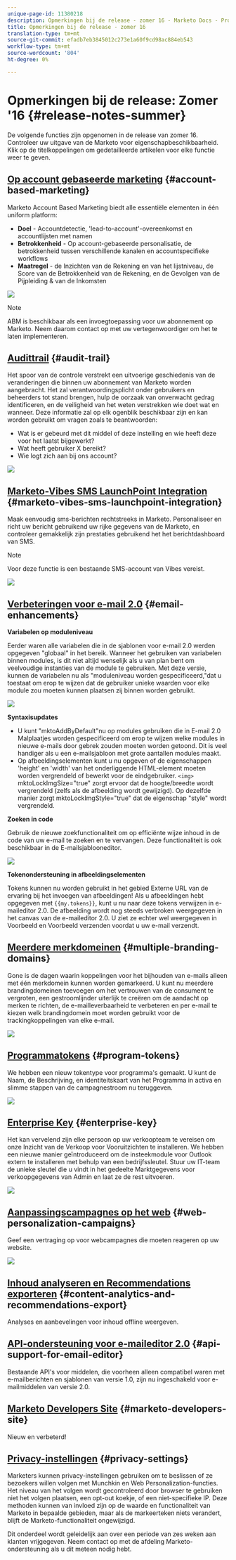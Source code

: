 ```yaml
---
unique-page-id: 11380218
description: Opmerkingen bij de release - zomer 16 - Marketo Docs - Productdocumentatie
title: Opmerkingen bij de release - zomer 16
translation-type: tm+mt
source-git-commit: efadb7eb3845012c273e1a60f9cd98ac884eb543
workflow-type: tm+mt
source-wordcount: '804'
ht-degree: 0%

---
```



# Opmerkingen bij de release: Zomer &#39;16 {#release-notes-summer}

De volgende functies zijn opgenomen in de release van zomer 16. Controleer uw uitgave van de Marketo voor eigenschapbeschikbaarheid. Klik op de titelkoppelingen om gedetailleerde artikelen voor elke functie weer te geven.

## [Op account gebaseerde marketing](http://docs.marketo.com/display/docs/account+based+marketing) {#account-based-marketing}

Marketo Account Based Marketing biedt alle essentiële elementen in één uniform platform:

* **Doel**  - Accountdetectie, &#39;lead-to-account&#39;-overeenkomst en accountlijsten met namen
* **Betrokkenheid**  - Op account-gebaseerde personalisatie, de betrokkenheid tussen verschillende kanalen en accountspecifieke workflows
* **Maatregel**  - de Inzichten van de Rekening en van het lijstniveau, de Score van de Betrokkenheid van de Rekening, en de Gevolgen van de Pijpleiding &amp; van de Inkomsten

![](assets/abm-5-acme.png)

>[!NOTE]
>
>ABM is beschikbaar als een invoegtoepassing voor uw abonnement op Marketo. Neem daarom contact op met uw vertegenwoordiger om het te laten implementeren.

## [Audittrail](http://docs.marketo.com/display/docs/audit+trail) {#audit-trail}

Het spoor van de controle verstrekt een uitvoerige geschiedenis van de veranderingen die binnen uw abonnement van Marketo worden aangebracht. Het zal verantwoordingsplicht onder gebruikers en beheerders tot stand brengen, hulp de oorzaak van onverwacht gedrag identificeren, en de veiligheid van het weten verstrekken wie doet wat en wanneer. Deze informatie zal op elk ogenblik beschikbaar zijn en kan worden gebruikt om vragen zoals te beantwoorden:

* Wat is er gebeurd met dit middel of deze instelling en wie heeft deze voor het laatst bijgewerkt?
* Wat heeft gebruiker X bereikt?
* Wie logt zich aan bij ons account?

![](assets/audit-trail.png)

## [Marketo-Vibes SMS LaunchPoint Integration](http://docs.marketo.com/display/docs/vibes+sms+messages) {#marketo-vibes-sms-launchpoint-integration}

Maak eenvoudig sms-berichten rechtstreeks in Marketo. Personaliseer en richt uw bericht gebruikend uw rijke gegevens van de Marketo, en controleer gemakkelijk zijn prestaties gebruikend het het berichtdashboard van SMS.

>[!NOTE]
>
>Voor deze functie is een bestaande SMS-account van Vibes vereist.

![](assets/vibes-sms2.png)

## [Verbeteringen voor e-mail 2.0](/help/marketo/product-docs/email-marketing/general/email-editor-2/email-editor-v2-0-overview.md) {#email-enhancements}

**Variabelen op moduleniveau**

Eerder waren alle variabelen die in de sjablonen voor e-mail 2.0 werden opgegeven &quot;globaal&quot; in het bereik. Wanneer het gebruiken van variabelen binnen modules, is dit niet altijd wenselijk als u van plan bent om veelvoudige instanties van de module te gebruiken. Met deze versie, kunnen de variabelen nu als &quot;moduleniveau worden gespecificeerd,&quot;dat u toestaat om erop te wijzen dat de gebruiker unieke waarden voor elke module zou moeten kunnen plaatsen zij binnen worden gebruikt.

![](assets/module-level-variables.png)

**Syntaxisupdates**

* U kunt &quot;mktoAddByDefault&quot;nu op modules gebruiken die in E-mail 2.0 Malplaatjes worden gespecificeerd om erop te wijzen welke modules in nieuwe e-mails door gebrek zouden moeten worden getoond. Dit is veel handiger als u een e-mailsjabloon met grote aantallen modules maakt.
* Op afbeeldingselementen kunt u nu opgeven of de eigenschappen &#39;height&#39; en &#39;width&#39; van het onderliggende HTML-element moeten worden vergrendeld of bewerkt voor de eindgebruiker. `<img>` mktoLockImgSize=&quot;true&quot; zorgt ervoor dat de hoogte/breedte wordt vergrendeld (zelfs als de afbeelding wordt gewijzigd). Op dezelfde manier zorgt mktoLockImgStyle=&quot;true&quot; dat de eigenschap &quot;style&quot; wordt vergrendeld.

**Zoeken in code**

Gebruik de nieuwe zoekfunctionaliteit om op efficiënte wijze inhoud in de code van uw e-mail te zoeken en te vervangen. Deze functionaliteit is ook beschikbaar in de E-mailsjablooneditor.

![](assets/2nd-screenshot.png)

**Tokenondersteuning in afbeeldingselementen**

Tokens kunnen nu worden gebruikt in het gebied Externe URL van de ervaring bij het invoegen van afbeeldingen! Als u afbeeldingen hebt opgegeven met `{{my.tokens}}`, kunt u nu naar deze tokens verwijzen in e-maileditor 2.0. De afbeelding wordt nog steeds verbroken weergegeven in het canvas van de e-maileditor 2.0. U ziet ze echter wel weergegeven in Voorbeeld en Voorbeeld verzenden voordat u uw e-mail verzendt.

## [Meerdere merkdomeinen](http://docs.marketo.com/display/docs/add+multiple+branding+domains) {#multiple-branding-domains}

Gone is de dagen waarin koppelingen voor het bijhouden van e-mails alleen met één merkdomein kunnen worden gemarkeerd. U kunt nu meerdere brandingdomeinen toevoegen om het vertrouwen van de consument te vergroten, een gestroomlijnder uiterlijk te creëren om de aandacht op merken te richten, de e-mailleverbaarheid te verbeteren en per e-mail te kiezen welk brandingdomein moet worden gebruikt voor de trackingkoppelingen van elke e-mail.

![](assets/multiple-branding-domains.png)

## [Programmatokens](/help/marketo/product-docs/demand-generation/landing-pages/personalizing-landing-pages/tokens-overview.md) {#program-tokens}

We hebben een nieuw tokentype voor programma&#39;s gemaakt. U kunt de Naam, de Beschrijving, en identiteitskaart van het Programma in activa en slimme stappen van de campagnestroom nu teruggeven.

![](assets/program-tokens.png)

## [Enterprise Key](/help/marketo/product-docs/marketo-sales-insight/msi-outlook-plugin/authorize-the-marketo-outlook-plugin.md) {#enterprise-key}

Het kan vervelend zijn elke persoon op uw verkoopteam te vereisen om onze Inzicht van de Verkoop voor Vooruitzichten te installeren. We hebben een nieuwe manier geïntroduceerd om de insteekmodule voor Outlook extern te installeren met behulp van een bedrijfssleutel. Stuur uw IT-team de unieke sleutel die u vindt in het gedeelte Marktgegevens voor verkoopgegevens van Admin en laat ze de rest uitvoeren.

![](assets/enterprise-key.png)

## [Aanpassingscampagnes op het web](/help/marketo/product-docs/web-personalization/working-with-web-campaigns/create-a-new-dialog-web-campaign.md) {#web-personalization-campaigns}

Geef een vertraging op voor webcampagnes die moeten reageren op uw website.

![](assets/dialog-campaign-delay.png)

## [Inhoud analyseren en Recommendations exporteren](/help/marketo/product-docs/web-personalization/understanding-web-personalization/understanding-content-analytics.md) {#content-analytics-and-recommendations-export}

Analyses en aanbevelingen voor inhoud offline weergeven.

## [API-ondersteuning voor e-maileditor 2.0](http://developers.marketo.com/documentation/asset-api/) {#api-support-for-email-editor}

Bestaande API&#39;s voor middelen, die voorheen alleen compatibel waren met e-mailberichten en sjablonen van versie 1.0, zijn nu ingeschakeld voor e-mailmiddelen van versie 2.0.

## [Marketo Developers Site](http://developers.marketo.com/) {#marketo-developers-site}

Nieuw en verbeterd!

## [Privacy-instellingen](/help/marketo/product-docs/administration/settings/understanding-privacy-settings.md) {#privacy-settings}

Marketers kunnen privacy-instellingen gebruiken om te beslissen of ze bezoekers willen volgen met Munchkin en Web Personalization-functies. Het niveau van het volgen wordt gecontroleerd door browser te gebruiken niet het volgen plaatsen, een opt-out koekje, of een niet-specifieke IP. Deze methoden kunnen van invloed zijn op de waarde en functionaliteit van Marketo in bepaalde gebieden, maar als de markeerteken niets verandert, blijft de Marketo-functionaliteit ongewijzigd.

Dit onderdeel wordt geleidelijk aan over een periode van zes weken aan klanten vrijgegeven. Neem contact op met de afdeling Marketo-ondersteuning als u dit meteen nodig hebt.
